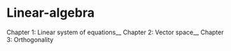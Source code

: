 # Linear-algebra
Chapter 1: Linear system of equations__
Chapter 2: Vector space__
Chapter 3: Orthogonality
